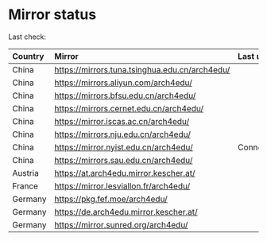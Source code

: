 <script src="./time.js"></script>
# Mirror status
Last check: <script type="text/javascript">localize(1727479259.8732336);</script>

|Country|Mirror|Last update|
|:------|:-----|:----------|
|China|https://mirrors.tuna.tsinghua.edu.cn/arch4edu/|<script type="text/javascript">localize(1727462455);</script>|
|China|https://mirrors.aliyun.com/arch4edu/|<script type="text/javascript">localize(1727419456);</script>|
|China|https://mirrors.bfsu.edu.cn/arch4edu/|<script type="text/javascript">localize(1727462455);</script>|
|China|https://mirrors.cernet.edu.cn/arch4edu/|<script type="text/javascript">localize(1727462455);</script>|
|China|https://mirror.iscas.ac.cn/arch4edu/|<script type="text/javascript">localize(1727462455);</script>|
|China|https://mirrors.nju.edu.cn/arch4edu/|<script type="text/javascript">localize(1727375938);</script>|
|China|https://mirror.nyist.edu.cn/arch4edu/|ConnectionError|
|China|https://mirrors.sau.edu.cn/arch4edu/|<script type="text/javascript">localize(1727419456);</script>|
|Austria|https://at.arch4edu.mirror.kescher.at/|<script type="text/javascript">localize(1727462455);</script>|
|France|https://mirror.lesviallon.fr/arch4edu/|<script type="text/javascript">localize(1727419456);</script>|
|Germany|https://pkg.fef.moe/arch4edu/|<script type="text/javascript">localize(1727462455);</script>|
|Germany|https://de.arch4edu.mirror.kescher.at/|<script type="text/javascript">localize(1727462455);</script>|
|Germany|https://mirror.sunred.org/arch4edu/|<script type="text/javascript">localize(1727462455);</script>|

<script src="./tablefilter/tablefilter.js"></script>
<script src="./table.js"></script>